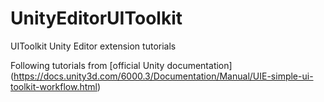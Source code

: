 # UnityEditorUIToolkit
UIToolkit Unity Editor extension tutorials

Following tutorials from [official Unity documentation]
(https://docs.unity3d.com/6000.3/Documentation/Manual/UIE-simple-ui-toolkit-workflow.html)
